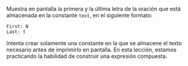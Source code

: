 
Muestra en pantalla la primera y la última letra de la oración que está almacenada en la constante `text`, en el siguiente formato:

```text
First: N
Last: t
```

Intenta crear solamente una constante en la que se almacene el texto necesario antes de imprimirlo en pantalla. En esta lección, estamos practicando la habilidad de construir una expresión compuesta.

